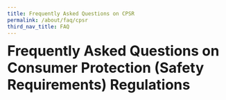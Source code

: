 ```yaml
---
title: Frequently Asked Questions on CPSR
permalink: /about/faq/cpsr
third_nav_title: FAQ
---
```


<font size="6"><b>Frequently Asked Questions on Consumer Protection (Safety Requirements) Regulations</b></font>
